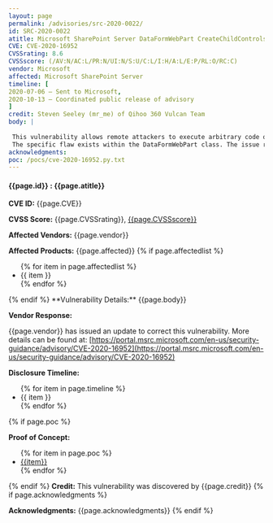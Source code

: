 ```yaml
---
layout: page
permalink: /advisories/src-2020-0022/
id: SRC-2020-0022
atitle: Microsoft SharePoint Server DataFormWebPart CreateChildControls Server-Side Include Remote Code Execution Vulnerability
CVE: CVE-2020-16952
CVSSrating: 8.6
CVSSscore: (/AV:N/AC:L/PR:N/UI:N/S:U/C:L/I:H/A:L/E:P/RL:O/RC:C)
vendor: Microsoft
affected: Microsoft SharePoint Server
timeline: [
2020-07-06 – Sent to Microsoft,
2020-10-13 – Coordinated public release of advisory
]
credit: Steven Seeley (mr_me) of Qihoo 360 Vulcan Team
body: |
 
 This vulnerability allows remote attackers to execute arbitrary code on affected installations of SharePoint Server. Authentication is required to exploit this vulnerability.
 The specific flaw exists within the DataFormWebPart class. The issue results from the lack of proper validation of user-supplied data which can result in a server side include. An attacker can leverage this vulnerability to execute code in the context of the local Administrator.
acknowledgments:
poc: /pocs/cve-2020-16952.py.txt
---
```


<h4><b>{{page.id}} : {{page.atitle}}</b></h4>

**CVE ID:**
{{page.CVE}}

**CVSS Score:**
{{page.CVSSrating}}, <a href="https://nvd.nist.gov/vuln-metrics/cvss/v3-calculator?vector={{page.CVSSscore}}">{{page.CVSSscore}}</a>

**Affected Vendors:**
{{page.vendor}}

**Affected Products:**
{{page.affected}}
{% if page.affectedlist %}
<ul class="cn">
{% for item in page.affectedlist %}
  <li>{{ item }}</li>
{% endfor %}
</ul>
{% endif %}
**Vulnerability Details:**
{{page.body}}

**Vendor Response:**

{{page.vendor}} has issued an update to correct this vulnerability. More details can be found at:
[https://portal.msrc.microsoft.com/en-us/security-guidance/advisory/CVE-2020-16952](https://portal.msrc.microsoft.com/en-us/security-guidance/advisory/CVE-2020-16952)

**Disclosure Timeline:**
<ul>
{% for item in page.timeline %}
  <li>{{ item }}</li>
{% endfor %}
</ul>
{% if page.poc %}

**Proof of Concept:**
<ul>
{% for item in page.poc %}
  <li><a href="{{item}}">{{item}}</a></li>
{% endfor %}
</ul>

{% endif %}
**Credit:**
This vulnerability was discovered by {{page.credit}}
{% if page.acknowledgments %}

**Acknowledgments:**
{{page.acknowledgments}}
{% endif %}